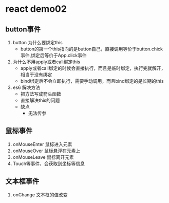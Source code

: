 # react demo02
## button事件
1. button 为什么要绑定this
    - button的第一个this指向的是button自己，直接调用等价于button.chick事件,绑定后等价于App.click事件
2. 为什么不用apply或者call绑定this
    - apply或者call绑定的时候会直接执行，而且是临时绑定，执行完就解开，相当于没有绑定
    - bind绑定后不会立即执行，需要手动调用，而且bind绑定的是长期的this
3. es6 解决方法
    - 把方法写成箭头函数
    - 直接解决this的问题
    - 缺点
        - 无法传参

## 鼠标事件
1. onMouseEnter 鼠标进入元素
2. onMouseOver 鼠标悬浮在元素上
3. onMouseLeave 鼠标离开元素
4. Touch等事件，会获取到坐标等信息

## 文本框事件
1. onChange 文本框的值改变